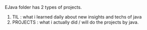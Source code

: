 EJava folder has 2 types of projects.
1. TIL : what i learned daily about new insights and techs of java
2. PROJECTS : what i actually did / will do the projects by java.
